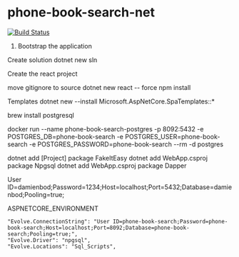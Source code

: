 # phone-book-search-net

[![Build Status](https://travis-ci.org/gustavodido/phone-book-search-net.svg?branch=master)](https://travis-ci.org/gustavodido/phone-book-search-net)

1. Bootstrap the application

Create solution
	dotnet new sln

Create the react project

move gitignore to source
dotnet new react -- force
npm install


Templates
dotnet new --install Microsoft.AspNetCore.SpaTemplates::*


brew install postgresql

docker run --name phone-book-search-postgres -p 8092:5432 -e POSTGRES_DB=phone-book-search -e POSTGRES_USER=phone-book-search -e POSTGRES_PASSWORD=phone-book-search --rm -d postgres

dotnet add [Project] package FakeItEasy
dotnet add WebApp.csproj package Npgsql
dotnet add WebApp.csproj package Dapper

User ID=damienbod;Password=1234;Host=localhost;Port=5432;Database=damienbod;Pooling=true;

ASPNETCORE_ENVIRONMENT

    "Evolve.ConnectionString": "User ID=phone-book-search;Password=phone-book-search;Host=localhost;Port=8092;Database=phone-book-search;Pooling=true;",
    "Evolve.Driver": "npgsql",
    "Evolve.Locations": "Sql_Scripts",

